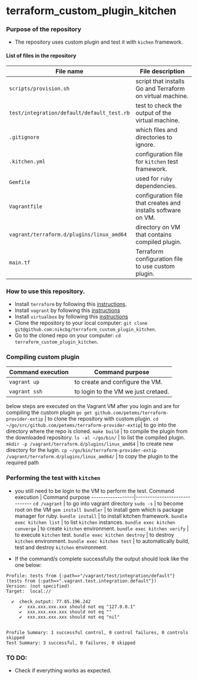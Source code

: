 # terraform_custom_plugin_kitchen

### Purpose of the repository 
- The repository uses custom plugin and test it with `kichen` framework.

#### List of files in the repository

File name                            | File description 
------------------------------------ | --------------------------------------------------------------
`scripts/provision.sh` | script that installs Go and Terraform on virtual machine. 
`test/integration/default/default_test.rb` | test to check the output of the virtual machine.
`.gitignore` | which files and directories to ignore. 
`.kitchen.yml` | configuration file for `kitchen` test framework.
`Gemfile` | used for `ruby` dependencies.
`Vagrantfile` | configuration file that creates and installs software on VM.
`vagrant/terraform.d/plugins/linux_amd64` | directory on VM that contains compiled plugin. 
`main.tf` | Terraform configuration file to use custom plugin. 

### How to use this repository. 
- Install `terraform` by following this [instructions](https://www.terraform.io/intro/getting-started/install.html).
- Install `vagrant` by following this [instructions](https://www.vagrantup.com/downloads.html)
- Install `virtualbox` by following this [instructions](https://www.virtualbox.org/wiki/Downloads)
- Clone the repository to your local computer: `git clone git@github.com:nikcbg/terraform_custom_plugin_kitchen`.
- Go to the cloned repo on your computer: `cd terraform_custom_plugin_kitchen`.

### Compiling custom plugin

Command execution | Command purpose
------------------|------------------------------
`vagrant up` | to create and configure the VM.
`vagrant ssh` | to login to the VM we just cretaed.
below steps are executed on the Vagrant VM after you login and are for compiling the custom plugin
`go get github.com/petems/terraform-provider-extip` | to clone the repository with custom plugin.
`cd ~/go/src/github.com/petems/terraform-provider-extip`| to go into the directory where the repo is cloned.
`make build` | to compile the plugin from the downloaded repository.
`ls -al ~/go/bin/` | to list the compiled plugin. 
`mkdir -p /vagrant/terraform.d/plugins/linux_amd64` | to create new directory for the lugin.
`cp ~/go/bin/terraform-provider-extip /vagrant/terraform.d/plugins/linux_amd64/` | to copy the plugin to the required path

### Performing the test with `kitchen`
- you still need to be login to the VM to perform the test.
Command execution | Command purpose
------------------|------------------------------
`cd /vagrant` | to go into vagrant directory
`sudo -s` | to become root on the VM
`gem install bundler` | to install gem which is package manager for ruby.
`bundle install` | to install kitchen framework.
`bundle exec kitchen list` | to list `kitchen` instances.
`bundle exec kitchen converge`	| to create `kitchen` environment.
`bundle exec kitchen verify`	| to execute `kitchen` test.
`bundle exec kitchen destroy`	| to destroy `kitchen` environment.
`bundle exec kitchen test`	| to automatically build, test and destroy `kitchen` environment.

- If the command/s complete successfully the output should look like the one below:
```
Profile: tests from {:path=>"/vagrant/test/integration/default"} (tests from {:path=>".vagrant.test.integration.default"})
Version: (not specified)
Target:  local://

  ✔  check_output: 77.85.196.242
     ✔  xxx.xxx.xxx.xxx should not eq "127.0.0.1"
     ✔  xxx.xxx.xxx.xxx should not eq ""
     ✔  xxx.xxx.xxx.xxx should not eq "nil"


Profile Summary: 1 successful control, 0 control failures, 0 controls skipped
Test Summary: 3 successful, 0 failures, 0 skipped

```


### TO DO: 
- Check if everything works as expected. 
